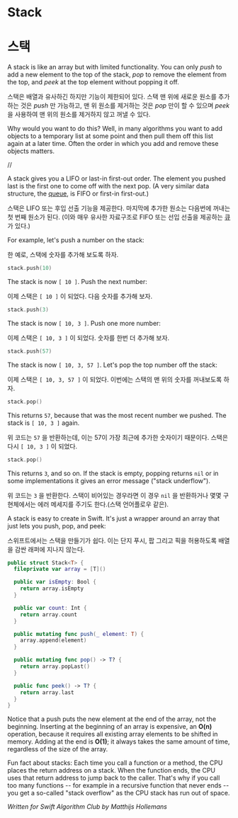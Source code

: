 # Stack
# 스택

A stack is like an array but with limited functionality. You can only *push* to add a new element to the top of the stack, *pop* to remove the element from the top, and *peek* at the top element without popping it off.

스택은 배열과 유사하긴 하지만 기능이 제한되어 있다. 스택 맨 위에 새로운 원소를 추가하는 것은 *push* 만 가능하고, 맨 위 원소를 제거하는 것은 *pop* 만이 할 수 있으며 *peek* 을 사용하여 맨 위의 원소를 제거하지 않고 꺼낼 수 있다.

Why would you want to do this? Well, in many algorithms you want to add objects to a temporary list at some point and then pull them off this list again at a later time. Often the order in which you add and remove these objects matters.

//

A stack gives you a LIFO or last-in first-out order. The element you pushed last is the first one to come off with the next pop. (A very similar data structure, the [queue](../Queue/), is FIFO or first-in first-out.)

스택은 LIFO 또는 후입 선출 기능을 제공한다. 마지막에 추가한 원소는 다음번에 꺼내는 첫 번째 원소가 된다. (이와 매우 유사한 자료구조로 FIFO 또는 선입 선출을 제공하는 [큐](../Queue/) 가 있다.)

For example, let's push a number on the stack:

한 예로, 스택에 숫자를 추가해 보도록 하자.

```swift
stack.push(10)
```

The stack is now `[ 10 ]`. Push the next number:

이제 스택은 `[ 10 ]` 이 되었다. 다음 숫자를 추가해 보자.

```swift
stack.push(3)
```

The stack is now `[ 10, 3 ]`. Push one more number:

이제 스택은 `[ 10, 3 ]` 이 되었다. 숫자를 한번 더 추가해 보자.

```swift
stack.push(57)
```

The stack is now `[ 10, 3, 57 ]`. Let's pop the top number off the stack:

이제 스택은 `[ 10, 3, 57 ]` 이 되었다. 이번에는 스택의 맨 위의 숫자를 꺼내보도록 하자.

```swift
stack.pop()
```

This returns `57`, because that was the most recent number we pushed. The stack is `[ 10, 3 ]` again.

위 코드는 `57` 을 반환하는데, 이는 57이 가장 최근에 추가한 숫자이기 때문이다. 스택은 다시 `[ 10, 3 ]` 이 되었다.

```swift
stack.pop()
```

This returns `3`, and so on. If the stack is empty, popping returns `nil` or in some implementations it gives an error message ("stack underflow").

위 코드는 `3` 을 반환한다. 스택이 비어있는 경우라면 이 경우 `nil` 을 반환하거나 몇몇 구현체에서는 에러 메세지를 주기도 한다.(스택 언어플로우 같은).

A stack is easy to create in Swift. It's just a wrapper around an array that just lets you push, pop, and peek:

스위프트에서는 스택을 만들기가 쉽다. 이는 단지 푸시, 팝 그리고 픽을 허용하도록 배열을 감싼 래퍼에 지나지 않는다.

```swift
public struct Stack<T> {
  fileprivate var array = [T]()

  public var isEmpty: Bool {
    return array.isEmpty
  }

  public var count: Int {
    return array.count
  }

  public mutating func push(_ element: T) {
    array.append(element)
  }

  public mutating func pop() -> T? {
    return array.popLast()
  }

  public func peek() -> T? {
    return array.last
  }
}
```

Notice that a push puts the new element at the end of the array, not the beginning. Inserting at the beginning of an array is expensive, an **O(n)** operation, because it requires all existing array elements to be shifted in memory. Adding at the end is **O(1)**; it always takes the same amount of time, regardless of the size of the array.

Fun fact about stacks: Each time you call a function or a method, the CPU places the return address on a stack. When the function ends, the CPU uses that return address to jump back to the caller. That's why if you call too many functions -- for example in a recursive function that never ends -- you get a so-called "stack overflow" as the CPU stack has run out of space.

*Written for Swift Algorithm Club by Matthijs Hollemans*
